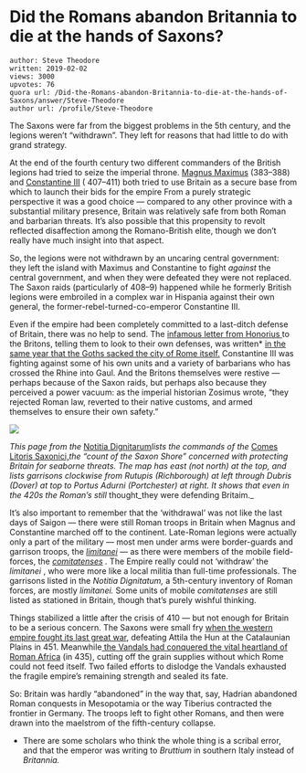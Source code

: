 # Did the Romans abandon Britannia to die at the hands of Saxons?

	author: Steve Theodore
	written: 2019-02-02
	views: 3000
	upvotes: 76
	quora url: /Did-the-Romans-abandon-Britannia-to-die-at-the-hands-of-Saxons/answer/Steve-Theodore
	author url: /profile/Steve-Theodore


The Saxons were far from the biggest problems in the 5th century, and the legions weren’t “withdrawn”. They left for reasons that had little to do with grand strategy.

At the end of the fourth century two different commanders of the British legions had tried to seize the imperial throne. [Magnus Maximus](https://en.wikipedia.org/wiki/Magnus_Maximus) (383–388) and [Constantine III](https://en.wikipedia.org/wiki/Constantine_III_(Western_Roman_Emperor)) ( 407–411) both tried to use Britain as a secure base from which to launch their bids for the empire From a purely strategic perspective it was a good choice — compared to any other province with a substantial military presence, Britain was relatively safe from both Roman and barbarian threats. It’s also possible that this propensity to revolt reflected disaffection among the Romano-British elite, though we don’t really have much insight into that aspect.

So, the legions were not withdrawn by an uncaring central government: they left the island with Maximus and Constantine to fight _against_  the central government, and when they were defeated they were not replaced. The Saxon raids (particularly of 408–9) happened while he formerly British legions were embroiled in a complex war in Hispania against their own general, the former-rebel-turned-co-emperor Constantine III.

Even if the empire had been completely committed to a last-ditch defense of Britain, there was no help to send. The [infamous letter from Honorius ](https://www.romanarmytalk.com/rat/archive/index.php/thread-16770.html)to the Britons, telling them to look to their own defenses, was written* [in the same year that the Goths sacked the city of Rome itself.](https://www.quora.com/What-were-the-sackings-of-Rome-in-the-year-410-by-the-Goths-and-Vandals-like-Were-they-organized-or-did-they-just-ride-through-the-city-slashing-burning-and-pillaging) Constantine III was fighting against some of his own units and a variety of barbarians who has crossed the Rhine into Gaul. And the Britons themselves were restive — perhaps because of the Saxon raids, but perhaps also because they perceived a power vacuum: as the imperial historian Zosimus wrote, “they rejected Roman law, reverted to their native customs, and armed themselves to ensure their own safety.”

![](https://qph.fs.quoracdn.net/main-qimg-b4f54061677c7ceab675d04a234a04fd)

_This page from the_ [Notitia Dignitarum](https://en.wikipedia.org/wiki/Notitia_Dignitatum)_lists the commands of the_ [Comes Litoris Saxonici,](http://lukeuedasarson.com/ComesLitorisSaxonici.html)_the “count of the Saxon Shore” concerned with protecting Britain for seaborne threats. The map has east (not north) at the top, and lists garrisons clockwise from Rutupis (Richborough) at left through Dubris (Dover) at top to Portus Adurni (Portchester) at right. It shows that even in the 420s the Roman’s still_ thought_they were defending Britaim._ 

It’s also important to remember that the ‘withdrawal’ was not like the last days of Saigon — there were still Roman troops in Britain when Magnus and Constantine marched off to the continent. Late-Roman legions were actually only a part of the military — most men under arms were border-guards and garrison troops, the _[limitanei](https://en.wikipedia.org/wiki/Limitanei)_ — as there were members of the mobile field-forces, the _[comitatenses](https://en.wikipedia.org/wiki/Comitatenses)_ _._ The Empire really could not ‘withdraw’ the _limitanei_ , who were more like a local militia than full-time professionals. The garrisons listed in the _Notitia Dignitatum,_ a 5th-century inventory of Roman forces, are mostly _limitanei._ Some units of mobile _comitatenses_ are still listed as stationed in Britain, though that’s purely wishful thinking.

Things stabilized a little after the crisis of 410 — but not enough for Britain to be a serious concern. The Saxons were small fry [when the western empire fought its last great war](https://www.historynet.com/battle-of-chalons-attila-the-hun-versus-flavius-aetius.htm), defeating Attila the Hun at the Catalaunian Plains in 451. Meanwhile[ the Vandals had conquered the vital heartland of Roman Africa](https://en.wikipedia.org/wiki/Vandal_Kingdom) (in 435), cutting off the grain supplies without which Rome could not feed itself. Two failed efforts to dislodge the Vandals exhausted the fragile empire’s remaining strength and sealed its fate.

So: Britain was hardly “abandoned” in the way that, say, Hadrian abandoned Roman conquests in Mesopotamia or the way Tiberius contracted the frontier in Germany. The troops left to fight other Romans, and then were drawn into the maelstrom of the fifth-century collapse.



* There are some scholars who think the whole thing is a scribal error, and that the emperor was writing to _Bruttium_  in southern Italy instead of _Britannia._ 

